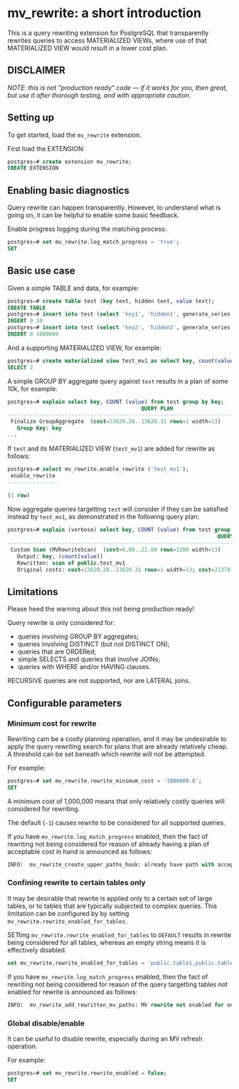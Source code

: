 # mv_rewrite: a short introduction

This is a query rewriting extension for PostgreSQL that transparently rewrites queries to access
MATERIALIZED VIEWs, where use of that MATERIALIZED VIEW would result in a lower cost
plan.

## DISCLAIMER

*NOTE: this is not "production ready" code — if it works for you, then great, but use it after thorough testing, 
and with appropriate caution.*

## Setting up

To get started, load the `mv_rewrite` extension.

First load the EXTENSION:

```SQL
postgres=# create extension mv_rewrite;
CREATE EXTENSION
```

## Enabling basic diagnostics

Query rewrite can happen transparently. However, to understand what is going on, it can be helpful to enable some basic
feedback.

Enable progress logging during the matching process:

```SQL
postgres=# set mv_rewrite.log_match_progress = 'true';
SET
```

## Basic use case

Given a simple TABLE and data, for example:

```SQL
postgres=# create table test (key text, hidden text, value text);
CREATE TABLE
postgres=# insert into test (select 'key1', 'hidden1', generate_series (1, 10));
INSERT 0 10
postgres=# insert into test (select 'key2', 'hidden2', generate_series (1, 1e6));
INSERT 0 1000000
```

And a supporting MATERIALIZED VIEW, for example:

```SQL
postgres=# create materialized view test_mv1 as select key, count(value) FROM test GROUP BY key;
SELECT 2
```

A simple GROUP BY aggregate query against `test` results in a plan of some 10k, for example:

```SQL
postgres=# explain select key, COUNT (value) from test group by key;
                                          QUERY PLAN                                           
-----------------------------------------------------------------------------------------------
 Finalize GroupAggregate  (cost=13620.28..13620.31 rows=1 width=13)
   Group Key: key
...
```

If `test` and its MATERIALIZED VIEW (`test_mv1`) are added for rewrite as follows:

```SQL
postgres=# select mv_rewrite.enable_rewrite ('test_mv1');
 enable_rewrite 
----------------
 
(1 row)
```

Now aggregate queries targetting `test` will consider if they can be satisfied instead by `test_mv1`, 
as demonstrated in the following query plan:

```SQL
postgres=# explain (verbose) select key, COUNT (value) from test group by key;
                                                                  QUERY PLAN                                                                   
-----------------------------------------------------------------------------------------------------------------------------------------------
 Custom Scan (MVRewriteScan)  (cost=0.00..22.00 rows=1200 width=13)
   Output: key, (count(value))
   Rewritten: scan of public.test_mv1
   Original costs: cost=13620.28..13620.31 rows=1 width=13; cost=21370.15..21370.16 rows=1 width=13; cost=133119.51..140619.60 rows=1 width=13
```

## Limitations

Please heed the warning about this not being production ready!

Query rewrite is only considered for:

* queries involving GROUP BY aggregates;
* queries involving DISTINCT (but not DISTINCT ON);
* queries that are ORDERed;
* simple SELECTS and queries that involve JOINs;
* queries with WHERE and/or HAVING clauses.

RECURSIVE queries are not supported, nor are LATERAL joins.

## Configurable parameters

### Minimum cost for rewrite

Rewriting cam be a costly planning operation, and it may be undesirable to apply the query rewriting search for plans 
that are already relatively cheap. A threshold can be set beneath which rewrite will not be attempted.

For example:

```SQL
postgres=# set mv_rewrite.rewrite_minimum_cost = '1000000.0';
SET
```

A minimum cost of 1,000,000 means that only relatively costly queries will considered for rewriting.

The default (`-1`) causes rewrite to be considered for all supported queries.

If you have `mv_rewrite.log_match_progress` enabled, then the fact of rewriting not being considered for reason of 
already having a plan of acceptable cost in hand is announced as follows:

```SQL
INFO:  mv_rewrite_create_upper_paths_hook: already have path with acceptable cost.
```

### Confining rewrite to certain tables only

It may be desirable that rewrite is applied only to a certain set of large tables, or to tables that are typically
subjected to complex queries. This limitation can be configured by by setting `mv_rewrite.rewrite_enabled_for_tables`.

SETting `mv_rewrite.rewrite_enabled_for_tables` to `DEFAULT` results in rewrite being considered for all 
tables, whereas an empty string means it is effectively disabled.

```SQL
set mv_rewrite.rewrite_enabled_for_tables = 'public.table1,public.table2';
```

If you have `mv_rewrite.log_match_progress` enabled, then the fact of rewriting not being considered for reason of 
the query targetting tables not enabled for rewrite is announced as follows:

```SQL
INFO:  mv_rewrite_add_rewritten_mv_paths: MV rewrite not enabled for one or more table in the query.
```

### Global disable/enable

It can be useful to disable rewrite, especially during an MV refresh operation.

For example:

```SQL
postgres=# set mv_rewrite.rewrite_enabled = false;
SET
```
